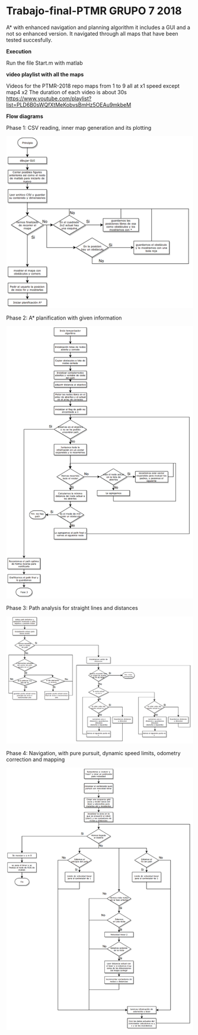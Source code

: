 # Trabajo-final-PTMR GRUPO 7 2018
A* with enhanced navigation and planning algorithm it includes a GUI and a not so enhanced version. It navigated through all maps that have been tested succesfully.

**Execution**

Run the file Start.m with matlab

**video playlist with all the maps**

Videos for the PTMR-2018 repo maps from 1 to 9 all at x1 speed except map4 x2
The duration of each video is about 30s
https://www.youtube.com/playlist?list=PLD6B0sWQfXtMeKobvsBmHz5OEAu9mkbeM

**Flow diagrams**

Phase 1: CSV reading, inner map generation and its plotting

![alt text](https://github.com/err8029/Trabajo-final-PTMR/blob/master/fase1.png)

Phase 2: A* planification with given information

![alt text](https://github.com/err8029/Trabajo-final-PTMR/blob/master/fase2.png)

Phase 3: Path analysis for straight lines and distances

![alt text](https://github.com/err8029/Trabajo-final-PTMR/blob/master/fase3.png)

Phase 4: Navigation, with pure pursuit, dynamic speed limits, odometry correction and mapping

![alt text](https://github.com/err8029/Trabajo-final-PTMR/blob/master/fase4.png)

